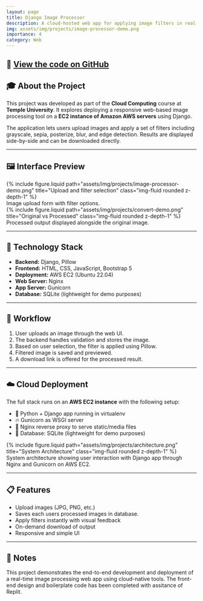 ```yaml
---
layout: page
title: Django Image Processor
description: A cloud-hosted web app for applying image filters in real-time using Django and Pillow.
img: assets/img/projects/image-processor-demo.png
importance: 4
category: Web
---
```


📂 [View the code on GitHub](https://github.com/amir-aghdam/Image-Editor-AWS)  
---

## 🎓 About the Project

This project was developed as part of the **Cloud Computing** course at **Temple University**. It explores deploying a responsive web-based image processing tool on a **EC2 instance of Amazon AWS servers** using Django.

The application lets users upload images and apply a set of filters including grayscale, sepia, posterize, blur, and edge detection. Results are displayed side-by-side and can be downloaded directly.

---

## 🖼️ Interface Preview
<div class="row justify-content-sm-center">
  <div class="col-sm-10 mt-3 mt-md-0">
    {% include figure.liquid path="assets/img/projects/image-processor-demo.png" title="Upload and filter selection" class="img-fluid rounded z-depth-1" %}
  </div>
</div>

<div class="caption">
  Image upload form with filter options.
</div>

<div class="row justify-content-sm-center">
  <div class="col-sm-10 mt-3 mt-md-0">
    {% include figure.liquid path="assets/img/projects/convert-demo.png" title="Original vs Processed" class="img-fluid rounded z-depth-1" %}
  </div>
</div>

<div class="caption">
  Processed output displayed alongside the original image.
</div>


---

## 🔧 Technology Stack

- **Backend:** Django, Pillow
- **Frontend:** HTML, CSS, JavaScript, Bootstrap 5
- **Deployment:** AWS EC2 (Ubuntu 22.04)
- **Web Server:** Nginx
- **App Server:** Gunicorn
- **Database:** SQLite (lightweight for demo purposes)

---

## 🔄 Workflow

1. User uploads an image through the web UI.
2. The backend handles validation and stores the image.
3. Based on user selection, the filter is applied using Pillow.
4. Filtered image is saved and previewed.
5. A download link is offered for the processed result.

---

## ☁️ Cloud Deployment

The full stack runs on an **AWS EC2 instance** with the following setup:

- 🐍 Python + Django app running in virtualenv
- 🔥 Gunicorn as WSGI server
- 🧱 Nginx reverse proxy to serve static/media files
- 💾 Database: SQLite (lightweight for demo purposes)



<div class="row justify-content-sm-center">
  <div class="col-sm-10 mt-3 mt-md-0">
    {% include figure.liquid path="assets/img/projects/architecture.png" title="System Architecture" class="img-fluid rounded z-depth-1" %}
  </div>
</div>

<div class="caption">
  System architecture showing user interaction with Django app through Nginx and Gunicorn on AWS EC2.
</div>

---

## 📋 Features

- Upload images (JPG, PNG, etc.)
- Saves each users processed images in database.
- Apply filters instantly with visual feedback
- On-demand download of output
- Responsive and simple UI

---

## 🧪 Notes

This project demonstrates the end-to-end development and deployment of a real-time image processing web app using cloud-native tools. The front-end design and boilerplate code has been completed with assitance of Replit.